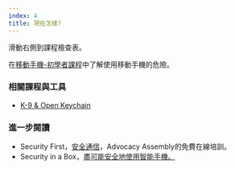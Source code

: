 ```yaml
---
index: 4
title: 現在怎樣?
---
```

滑動右側到課程檢查表。

在[移動手機-初學者課程](umbrella://lesson/mobile-phones/0)中了解使用移動手機的危險。

### 相關課程與工具

*   [K-9 & Open Keychain](umbrella://lesson/k9-apg)

### 進一步閱讀

*   Security First，[安全通信](https://advocacyassembly.org/en/courses/33/#/chapter/1/lesson/1)，Advocacy Assembly的免費在線培訓。
*   Security in a Box，[盡可能安全地使用智能手機。](https://securityinabox.org/en/guide/smartphones)